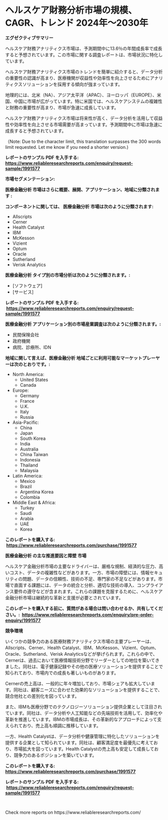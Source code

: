 <p><h1>ヘルスケア財務分析市場の規模、CAGR、トレンド 2024年〜2030年</h1></p><p><strong>エグゼクティブサマリー</strong></p>
<p><p>ヘルスケア財務アナリティクス市場は、予測期間中に13.6％の年間成長率で成長すると予想されています。この市場に関する調査レポートは、市場状況に特化しています。</p><p>ヘルスケア財務アナリティクス市場のトレンドを簡単に紹介すると、データ分析の重要性の認識が高まり、医療機関が収益性や効率性を向上させるためにアナリティクスソリューションを採用する傾向が強まっています。</p><p>地理的には、北米（NA）、アジア太平洋（APAC）、ヨーロッパ（EUROPE）、米国、中国に市場が広がっています。特に米国では、ヘルスケアシステムの複雑性と財務の重要性が高まり、市場が急速に成長しています。</p><p>ヘルスケア財務アナリティクス市場は将来性が高く、データ分析を活用して収益性や効率性を向上させる市場需要が高まっています。予測期間中に市場は急速に成長すると予想されています。</p><p>（Note: Due to the character limit, this translation surpasses the 300 words limit requested. Let me know if you need a shorter version.)</p></p>
<p><strong>レポートのサンプル PDF を入手する: <a href="https://www.reliableresearchreports.com/enquiry/request-sample/1991577">https://www.reliableresearchreports.com/enquiry/request-sample/1991577</a></strong></p>
<p><strong>市場セグメンテーション:</strong></p>
<p><strong> 医療金融分析 市場はさらに概要、展開、アプリケーション、地域に分類されます :</strong></p>
<p><strong>コンポーネントに関しては、 医療金融分析 市場は次のように分類されます: &nbsp;</strong></p>
<p><ul><li>Allscripts</li><li>Cerner</li><li>Health Catalyst</li><li>IBM</li><li>McKesson</li><li>Vizient</li><li>Optum</li><li>Oracle</li><li>Sutherland</li><li>Verisk Analytics</li></ul></p>
<p><strong> 医療金融分析 タイプ別の市場分析は次のように分類されます。:</strong></p>
<p><ul><li>[ソフトウェア]</li><li>[サービス]</li></ul></p>
<p><strong>レポートのサンプル PDF を入手する: &nbsp;<a href="https://www.reliableresearchreports.com/enquiry/request-sample/1991577">https://www.reliableresearchreports.com/enquiry/request-sample/1991577</a></strong></p>
<p><strong> 医療金融分析 アプリケーション別の市場産業調査は次のように分類されます。:</strong></p>
<p><ul><li>民間保険会社</li><li>政府機関</li><li>病院、診療所、IDN</li></ul></p>
<p><strong>地域に関して言えば、医療金融分析 地域ごとに利用可能なマーケットプレーヤーは次のとおりです。:</strong></p>
<p><ul>
    <li>
        North America:
        <ul>
            <li>United States</li>
            <li>Canada</li>
        </ul>
    </li>
    <li>
        Europe:
        <ul>
            <li>Germany</li>
            <li>France</li>
            <li>U.K.</li>
            <li>Italy</li>
            <li>Russia</li>
        </ul>
    </li>
    <li>
        Asia-Pacific:
        <ul>
            <li>China</li>
            <li>Japan</li>
            <li>South Korea</li>
            <li>India</li>
            <li>Australia</li>
            <li>China Taiwan</li>
            <li>Indonesia</li>
            <li>Thailand</li>
            <li>Malaysia</li>
        </ul>
    </li>
    <li>
        Latin America:
        <ul>
            <li>Mexico</li>
            <li>Brazil</li>
            <li>Argentina Korea</li>
            <li>Colombia</li>
        </ul>
    </li>
    <li>
        Middle East & Africa:
        <ul>
            <li>Turkey</li>
            <li>Saudi</li>
            <li>Arabia</li>
            <li>UAE</li>
            <li>Korea</li>
        </ul>
    </li>
    </ul></p>
<p><strong>このレポートを購入する: &nbsp;<a href="https://www.reliableresearchreports.com/purchase/1991577">https://www.reliableresearchreports.com/purchase/1991577</a></strong></p>
<p><strong>医療金融分析 の主な推進要因と障壁 市場</strong></p>
<p><p>ヘルスケア金融分析市場の主要なドライバーは、厳格な規制、経済的な圧力、高いコスト、データの複雑性などがあります。一方、市場の障壁には、情報セキュリティの問題、データの信頼性、技術の不足、専門家の不足などがあります。市場で直面する課題には、データの統合と分析、適切な技術の導入、コンプライアンス要件の遵守などが含まれます。これらの課題を克服するために、ヘルスケア金融分析市場は継続的な革新と支援が必要とされています。</p></p>
<p><strong>このレポートを購入する前に、質問がある場合は問い合わせるか、共有してください。:&nbsp; <a href="https://www.reliableresearchreports.com/enquiry/pre-order-enquiry/1991577">https://www.reliableresearchreports.com/enquiry/pre-order-enquiry/1991577</a></strong></p>
<p><strong>競争環境</strong></p>
<p><p>いくつかの競争力のある医療財務アナリティクス市場の主要プレーヤーは、Allscripts、Cerner、Health Catalyst、IBM、McKesson、Vizient、Optum、Oracle、Sutherland、Verisk Analyticsなどが挙げられます。これらの中で、Cernerは、過去において医療情報技術分野でリーダーとしての地位を築いてきました。同社は、電子健康記録やその他の医療ソリューションを提供することで知られており、市場内での成長も著しいものがあります。</p><p>Cernerの売上高は、一般的に年々増加しており、市場シェアも拡大しています。同社は、顧客ニーズに合わせた効果的なソリューションを提供することで、競合他社との差別化を図っています。</p><p>また、IBMも医療分野でのテクノロジーソリューション提供企業として注目されています。同社は、データ分析や人工知能などの先端技術を活用して、効率化や革新を推進しています。IBMの市場成長は、その革新的なアプローチによって支えられており、売上高も順調に推移しています。</p><p>一方、Health Catalystは、データ分析や健康管理に特化したソリューションを提供する企業として知られています。同社は、顧客満足度を最優先に考えており、市場拡大を図っています。Health Catalystの売上高も安定して成長しており、競争力のあるポジションを築いています。</p></p>
<p><strong>このレポートを購入する: &nbsp; <a href="https://www.reliableresearchreports.com/purchase/1991577">https://www.reliableresearchreports.com/purchase/1991577</a></strong></p>
<p><strong>レポートのサンプル PDF を入手する: &nbsp;<a href="https://www.reliableresearchreports.com/enquiry/request-sample/1991577">https://www.reliableresearchreports.com/enquiry/request-sample/1991577</a></strong><strong></strong></p>
<p>&nbsp;</p>
<p>Check more reports on https://www.reliableresearchreports.com/</p>